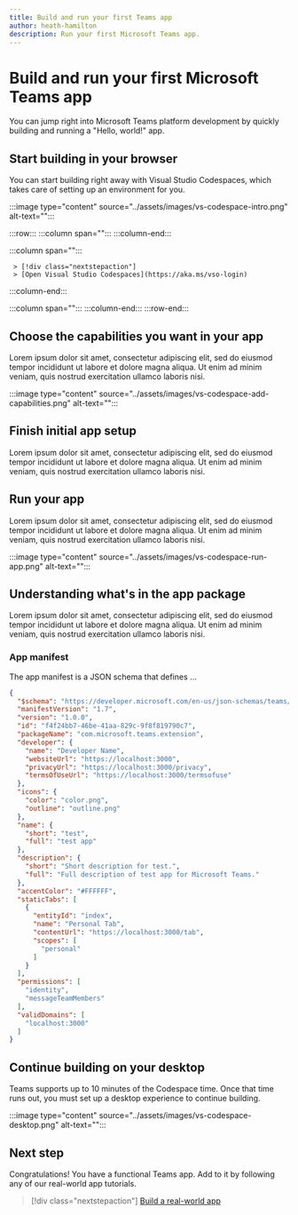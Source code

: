 ```yaml
---
title: Build and run your first Teams app
author: heath-hamilton
description: Run your first Microsoft Teams app.
---
```

# Build and run your first Microsoft Teams app

You can jump right into Microsoft Teams platform development by quickly building and running a "Hello, world!" app.

## Start building in your browser

You can start building right away with Visual Studio Codespaces, which takes care of setting up an environment for you.

:::image type="content" source="../assets/images/vs-codespace-intro.png" alt-text="<alt text>":::

:::row:::
   :::column span="":::
   :::column-end:::

   :::column span="":::

     > [!div class="nextstepaction"]
     > [Open Visual Studio Codespaces](https://aka.ms/vso-login)

   :::column-end:::

   :::column span="":::
   :::column-end:::
:::row-end:::

## Choose the capabilities you want in your app

Lorem ipsum dolor sit amet, consectetur adipiscing elit, sed do eiusmod tempor incididunt ut labore et dolore magna aliqua. Ut enim ad minim veniam, quis nostrud exercitation ullamco laboris nisi.

:::image type="content" source="../assets/images/vs-codespace-add-capabilities.png" alt-text="<alt text>":::

## Finish initial app setup

Lorem ipsum dolor sit amet, consectetur adipiscing elit, sed do eiusmod tempor incididunt ut labore et dolore magna aliqua. Ut enim ad minim veniam, quis nostrud exercitation ullamco laboris nisi.

## Run your app

Lorem ipsum dolor sit amet, consectetur adipiscing elit, sed do eiusmod tempor incididunt ut labore et dolore magna aliqua. Ut enim ad minim veniam, quis nostrud exercitation ullamco laboris nisi.

:::image type="content" source="../assets/images/vs-codespace-run-app.png" alt-text="<alt text>":::

## Understanding what's in the app package

Lorem ipsum dolor sit amet, consectetur adipiscing elit, sed do eiusmod tempor incididunt ut labore et dolore magna aliqua. Ut enim ad minim veniam, quis nostrud exercitation ullamco laboris nisi.

### App manifest

The app manifest is a JSON schema that defines ...

```json
{
  "$schema": "https://developer.microsoft.com/en-us/json-schemas/teams/v1.7/MicrosoftTeams.schema.json",
  "manifestVersion": "1.7",
  "version": "1.0.0",
  "id": "f4f24bb7-46be-41aa-829c-9f8f819790c7",
  "packageName": "com.microsoft.teams.extension",
  "developer": {
    "name": "Developer Name",
    "websiteUrl": "https://localhost:3000",
    "privacyUrl": "https://localhost:3000/privacy",
    "termsOfUseUrl": "https://localhost:3000/termsofuse"
  },
  "icons": {
    "color": "color.png",
    "outline": "outline.png"
  },
  "name": {
    "short": "test",
    "full": "test app"
  },
  "description": {
    "short": "Short description for test.",
    "full": "Full description of test app for Microsoft Teams."
  },
  "accentColor": "#FFFFFF",
  "staticTabs": [
    {
      "entityId": "index",
      "name": "Personal Tab",
      "contentUrl": "https://localhost:3000/tab",
      "scopes": [
        "personal"
      ]
    }
  ],
  "permissions": [
    "identity",
    "messageTeamMembers"
  ],
  "validDomains": [
    "localhost:3000"
  ]
}
```

## Continue building on your desktop

Teams supports up to 10 minutes of the Codespace time. Once that time runs out, you must set up a desktop experience to continue building.

:::image type="content" source="../assets/images/vs-codespace-desktop.png" alt-text="<alt text>":::

## Next step

Congratulations! You have a functional Teams app. Add to it by following any of our real-world app tutorials.

> [!div class="nextstepaction"]
> [Build a real-world app](../build-your-first-app/building-real-world-app.md)
